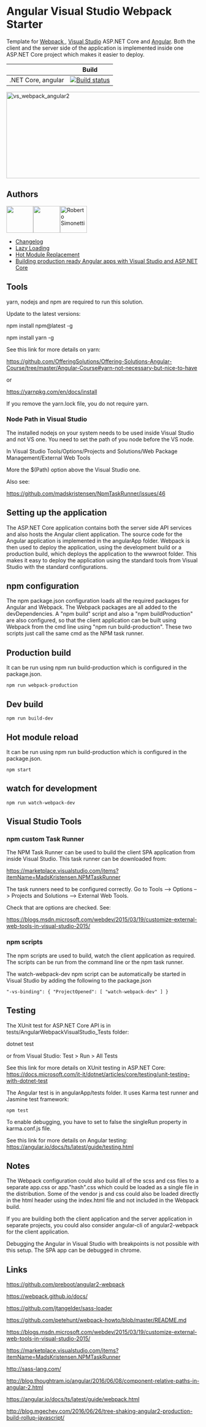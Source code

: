 # Angular Visual Studio Webpack Starter

Template for <a href="http://webpack.github.io/docs/">Webpack </a> , <a href="https://www.visualstudio.com/">Visual Studio</a> ASP.NET Core and <a href="https://angular.io/docs/ts/latest/quickstart.html">Angular</a>. Both the client and the server side of the application is implemented inside one ASP.NET Core project which makes it easier to deploy.

|                           | Build                                                                                                                                                             |       
| ------------------------- | ----------------------------------------------------------------------------------------------------------------------------------------------------------------- |
| .NET Core, angular        | [![Build status](https://ci.appveyor.com/api/projects/status/3x6y01a8312x6o2p?svg=true)](https://ci.appveyor.com/project/damienbod/angular2webpackvisualstudio)   |


<img src="https://damienbod.files.wordpress.com/2016/06/vs_webpack_angular2.png?w=600" alt="vs_webpack_angular2" width="600" height="225" class="alignnone size-medium wp-image-6700" />


## Authors
<img src="https://avatars.githubusercontent.com/u/11268349?v=3" width="70"><img src="https://avatars.githubusercontent.com/u/3442158?v=3" width="70"><img src="https://pbs.twimg.com/profile_images/707847627992338432/ytT_FxUY_400x400.jpg" width="70" alt="Roberto Simonetti">

<ul>	
	<li><a href="https://github.com/damienbod/Angular2WebpackVisualStudio/blob/master/CHANGELOG.md">Changelog</a></li>
	<li><a href="https://github.com/damienbod/Angular2WebpackVisualStudio/blob/master/LAZY_LOADING.md">Lazy Loading</a></li>
	<li><a href="https://github.com/damienbod/Angular2WebpackVisualStudio/blob/master/HMR.md">Hot Module Replacement</a></li>
	<li><a href="https://damienbod.com/2017/01/01/building-production-ready-angular-apps-with-visual-studio-and-asp-net-core/">Building production ready Angular apps with Visual Studio and ASP.NET Core</a></li>
</ul>

## Tools

yarn, nodejs and npm are required to run this solution.

Update to the latest versions:

npm install npm@latest -g 

npm install yarn -g

See this link for more details on yarn:

https://github.com/OfferingSolutions/Offering-Solutions-Angular-Course/tree/master/Angular-Course#yarn-not-necessary-but-nice-to-have

or

https://yarnpkg.com/en/docs/install

If you remove the yarn.lock file, you do not require yarn.

### Node Path in Visual Studio

The installed nodejs on your system needs to be used inside Visual Studio and not VS one. You need to set the path of you node before the VS node.

In Visual Studio Tools/Options/Projects and Solutions/Web Package Management/External Web Tools

More the $(Path) option above the Visual Studio one.

Also see:

https://github.com/madskristensen/NpmTaskRunner/issues/46

## Setting up the application

The ASP.NET Core application contains both the server side API services and also hosts the Angular client application. The source code for the Angular application is implemented in the angularApp folder. Webpack is then used to deploy the application, using the development build or a production build, which deploys the application to the wwwroot folder. This makes it easy to deploy the application using the standard tools from Visual Studio with the standard configurations.

## npm configuration

The npm package.json configuration loads all the required packages for Angular and Webpack. The Webpack packages are all added to the devDependencies. A "npm build" script and also a "npm buildProduction" are also configured, so that the client application can be built using Webpack from the cmd line using  "npm run build-production". These two scripts just call the same cmd as the NPM task runner.

## Production build

It can be run using npm run build-production which is configured in the package.json.

```
npm run webpack-production
```

## Dev build

```
npm run build-dev
```

## Hot module reload

It can be run using npm run build-production which is configured in the package.json.

```
npm start
```

## watch for development

```
npm run watch-webpack-dev
```

## Visual Studio Tools

### npm custom Task Runner

The NPM Task Runner can be used to build  the client SPA application from inside Visual Studio. This task runner can be downloaded from:

https://marketplace.visualstudio.com/items?itemName=MadsKristensen.NPMTaskRunner

The task runners need to be configured correctly. 
Go to Tools –> Options –> Projects and Solutions –> External Web Tools.

Check that are options are checked. See:

https://blogs.msdn.microsoft.com/webdev/2015/03/19/customize-external-web-tools-in-visual-studio-2015/


### npm scripts

The npm scripts are used to build, watch the client application as required. The scripts can be run from the command line or the npm task runner.

The watch-webpack-dev npm script can be automatically be started in Visual Studio by adding the following to the package.json

```
"-vs-binding": { "ProjectOpened": [ "watch-webpack-dev" ] }
```

## Testing

The XUnit test for ASP.NET Core API is in tests/AngularWebpackVisualStudio_Tests folder:

dotnet test

or from Visual Studio: Test > Run > All Tests

See this link for more details on XUnit testing in ASP.NET Core: https://docs.microsoft.com/it-it/dotnet/articles/core/testing/unit-testing-with-dotnet-test


The Angular test is in angularApp/tests folder. It uses Karma test runner and Jasmine test framework:

```
npm test
```

To enable debugging, you have to set to false the singleRun property in karma.conf.js file.

See this link for more details on Angular testing: https://angular.io/docs/ts/latest/guide/testing.html

## Notes

The Webpack configuration could also build all of the scss and css files to a separate app.css or app."hash".css which could be loaded as a single file in the distribution. Some of the vendor js and css could also be loaded directly in the html header using the index.html file and not included in the Webpack build.

If you are building both the client application and the server application in separate projects, you could also consider angular-cli of angular2-webpack for the client application.

Debugging the Angular in Visual Studio with breakpoints is not possible with this setup. The SPA app can be debugged in chrome. 


## Links

https://github.com/preboot/angular2-webpack

https://webpack.github.io/docs/

https://github.com/jtangelder/sass-loader

https://github.com/petehunt/webpack-howto/blob/master/README.md

https://blogs.msdn.microsoft.com/webdev/2015/03/19/customize-external-web-tools-in-visual-studio-2015/

https://marketplace.visualstudio.com/items?itemName=MadsKristensen.NPMTaskRunner

http://sass-lang.com/

http://blog.thoughtram.io/angular/2016/06/08/component-relative-paths-in-angular-2.html

https://angular.io/docs/ts/latest/guide/webpack.html

http://blog.mgechev.com/2016/06/26/tree-shaking-angular2-production-build-rollup-javascript/
